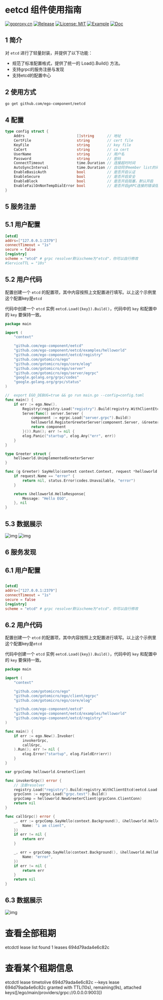 # eetcd 组件使用指南
[![goproxy.cn](https://goproxy.cn/stats/github.com/ego-component/eetcd/badges/download-count.svg)](https://goproxy.cn/stats/github.com/ego-component/eetcd)
[![Release](https://img.shields.io/github/v/release/ego-component/eetcd.svg?style=flat-square)](https://github.com/ego-component/eetcd)
[![License: MIT](https://img.shields.io/badge/License-MIT-yellow.svg)](https://opensource.org/licenses/MIT)
[![Example](https://img.shields.io/badge/Examples-2ca5e0?style=flat&logo=appveyor)](https://github.com/ego-component/eetcd/tree/master/examples)
[![Doc](https://img.shields.io/badge/Docs-1?style=flat&logo=appveyor)](https://ego.gocn.vip/frame/client/eetcd.html)


## 1 简介
对 `etcd` 进行了轻量封装，并提供了以下功能：
- 规范了标准配置格式，提供了统一的 Load().Build() 方法。
- 支持grpc的服务注册与发现
- 支持etcd的配置中心


## 2 使用方式
```bash
go get github.com/ego-component/eetcd
```

## 4 配置
```go
type config struct {
    Addrs                        []string      // 地址
    CertFile                     string        // cert file
    KeyFile                      string        // key file
    CaCert                       string        // ca cert
    UserName                     string        // 用户名
    Password                     string        // 密码
    ConnectTimeout               time.Duration // 连接超时时间
    AutoSyncInterval             time.Duration // 自动同步member list的间隔
    EnableBasicAuth              bool          // 是否开启认证
    EnableSecure                 bool          // 是否开启安全
    EnableBlock                  bool          // 是否开启阻塞，默认开启
    EnableFailOnNonTempDialError bool          // 是否开启gRPC连接的错误信息
}
```

## 5 服务注册
## 5.1 用户配置
```toml
[etcd]
addrs=["127.0.0.1:2379"]
connectTimeout = "1s"
secure = false
[registry]
scheme = "etcd" # grpc resolver默认scheme为"etcd"，你可以自行修改
#ServiceTTL = "10s"
```

## 5.2 用户代码
配置创建一个 ``etcd`` 的配置项，其中内容按照上文配置进行填写。以上这个示例里这个配置key是``etcd``

代码中创建一个 ``etcd`` 实例 ``eetcd.Load({key}).Build()``，代码中的 ``key`` 和配置中的 ``key`` 要保持一致。

```go
package main

import (
	"context"

	"github.com/ego-component/eetcd"
	"github.com/ego-component/eetcd/examples/helloworld"
	"github.com/ego-component/eetcd/registry"
	"github.com/gotomicro/ego"
	"github.com/gotomicro/ego/core/elog"
	"github.com/gotomicro/ego/server"
	"github.com/gotomicro/ego/server/egrpc"
	"google.golang.org/grpc/codes"
	"google.golang.org/grpc/status"
)

//  export EGO_DEBUG=true && go run main.go --config=config.toml
func main() {
	if err := ego.New().
		Registry(registry.Load("registry").Build(registry.WithClientEtcd(eetcd.Load("etcd").Build()))).
		Serve(func() server.Server {
			component := egrpc.Load("server.grpc").Build()
			helloworld.RegisterGreeterServer(component.Server, &Greeter{})
			return component
		}()).Run(); err != nil {
		elog.Panic("startup", elog.Any("err", err))
	}
}

type Greeter struct {
	helloworld.UnimplementedGreeterServer
}

func (g Greeter) SayHello(context context.Context, request *helloworld.HelloRequest) (*helloworld.HelloResponse, error) {
	if request.Name == "error" {
		return nil, status.Error(codes.Unavailable, "error")
	}

	return &helloworld.HelloResponse{
		Message: "Hello EGO",
	}, nil
}
```
## 5.3 数据展示
![img](https://cdn.gocn.vip/ego/assets/img/ego_command_show.b7061178.png)
![img](https://cdn.gocn.vip/ego/assets/img/etcd_show.5a824101.png)



## 6 服务发现
## 6.1 用户配置
```toml

[etcd]
addrs=["127.0.0.1:2379"]
connectTimeout = "1s"
secure = false
[registry]
scheme = "etcd" # grpc resolver默认scheme为"etcd"，你可以自行修改
```

## 6.2 用户代码
配置创建一个 ``etcd`` 的配置项，其中内容按照上文配置进行填写。以上这个示例里这个配置key是``etcd``

代码中创建一个 ``etcd`` 实例 ``eetcd.Load({key}).Build()``，代码中的 ``key`` 和配置中的 ``key`` 要保持一致。

```go
package main

import (
	"context"

	"github.com/gotomicro/ego"
	"github.com/gotomicro/ego/client/egrpc"
	"github.com/gotomicro/ego/core/elog"

	"github.com/ego-component/eetcd"
	"github.com/ego-component/eetcd/examples/helloworld"
	"github.com/ego-component/eetcd/registry"
)

func main() {
	if err := ego.New().Invoker(
		invokerGrpc,
		callGrpc,
	).Run(); err != nil {
		elog.Error("startup", elog.FieldErr(err))
	}
}

var grpcComp helloworld.GreeterClient

func invokerGrpc() error {
	// 注册resolver
	registry.Load("registry").Build(registry.WithClientEtcd(eetcd.Load("etcd").Build()))
	grpcConn := egrpc.Load("grpc.test").Build()
	grpcComp = helloworld.NewGreeterClient(grpcConn.ClientConn)
	return nil
}

func callGrpc() error {
	_, err := grpcComp.SayHello(context.Background(), &helloworld.HelloRequest{
		Name: "i am client",
	})
	if err != nil {
		return err
	}

	_, err = grpcComp.SayHello(context.Background(), &helloworld.HelloRequest{
		Name: "error",
	})
	if err != nil {
		return err
	}
	return nil
}
```

## 6.3 数据展示
![img](https://cdn.gocn.vip/ego/assets/img/ego_grpc.1c927cba.png)

# 查看全部租期
etcdctl lease list
found 1 leases
694d79ada4e6c82c
# 查看某个租期信息
etcdctl lease timetolive 694d79ada4e6c82c --keys
lease 694d79ada4e6c82c granted with TTL(10s), remaining(9s), attached keys([/ego/main/providers/grpc://0.0.0.0:9003])
```

